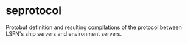 # seprotocol
Protobuf definition and resulting compilations of the protocol between LSFN's ship servers and environment servers.
